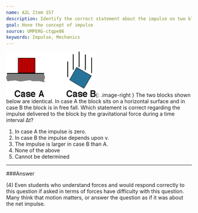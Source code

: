 ```yaml
---
name: A2L Item 157
description: Identify the correct statement about the impulse on two blocks due to the gravitational force.
goal: Hone the concept of impulse
source: UMPERG-ctqpe86
keywords: Impulse, Mechanics
---
```


![Item157_fig1.gif](../images/Item157_fig1.gif){: .image-right }  The
two blocks shown below are identical.  In case A the block sits on a
horizontal surface and in case B the block is in free fall.  Which
statement is correct regarding the impulse delivered to the block by the
gravitational force during a time interval &Delta;t?

1. In case A the impulse is zero.
2. In case B the impulse depends upon v.
3. The impulse is larger in case B than A.
4. None of the above
5. Cannot be determined




<hr/>

###Answer 

(4) Even students who understand forces and would respond
correctly to this question if asked in terms of forces have difficulty
with this question. Many think that motion matters, or answer the
question as if it was about the net impulse.
